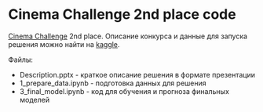 # Cinema Challenge 2nd place code

[Cinema Challenge](https://cinema.wechallenge.it/ru) 2nd place. Описание конкурса и данные для запуска решения можно найти на [kaggle](https://www.kaggle.com/c/sweettv-tv-program-recommender/overview). 

Файлы:

* Description.pptx - краткое описание решения в формате презентации
* 1_prepare_data.ipynb - подготовка данных для решения
* 3_final_model.ipynb - код для обучения и прогноза финальных моделей
